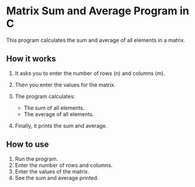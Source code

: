 # Matrix Sum and Average Program in C

This program calculates the sum and average of all elements in a matrix.

## How it works

1. It asks you to enter the number of rows (n) and columns (m).  
2. Then you enter the values for the matrix.  
3. The program calculates:
   - The sum of all elements.  
   - The average of all elements.

4. Finally, it prints the sum and average.

## How to use

1. Run the program.  
2. Enter the number of rows and columns.  
3. Enter the values of the matrix.  
4. See the sum and average printed.